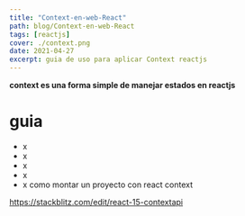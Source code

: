 ```yaml
---
title: "Context-en-web-React"
path: blog/Context-en-web-React
tags: [reactjs]
cover: ./context.png
date: 2021-04-27
excerpt: guia de uso para aplicar Context reactjs
---
```


**context es una forma simple de manejar estados en reactjs**

# guia

- x
- x
- x
- x
- x
  como montar un proyecto con react context

https://stackblitz.com/edit/react-15-contextapi
